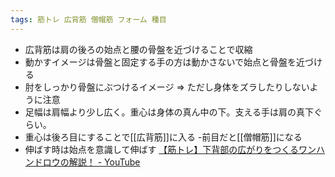 ```yaml
---
tags: 筋トレ 広背筋 僧帽筋 フォーム 種目
---
```

- 広背筋は肩の後ろの始点と腰の骨盤を近づけることで収縮
- 動かすイメージは骨盤と固定する手の方は動かさないで始点と骨盤を近づける 
- 肘をしっかり骨盤にぶつけるイメージ => ただし身体をズラしたりしないように注意
- 足幅は肩幅より少し広く。重心は身体の真ん中の下。支える手は肩の真下ぐらい。
- 重心は後ろ目にすることで[[広背筋]]に入る
	-前目だと[[僧帽筋]]になる
- 伸ばす時は始点を意識して伸ばす
[【筋トレ】下背部の広がりをつくるワンハンドロウの解説！ - YouTube](https://www.youtube.com/watch?v=k5WFzFnf4GQ)